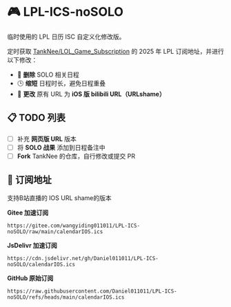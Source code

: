 # 🎮 LPL-ICS-noSOLO

临时使用的 LPL 日历 ISC 自定义化修改版。

定时获取 [TankNee/LOL_Game_Subscription](https://github.com/TankNee/LOL_Game_Subscription) 的 2025 年 LPL 订阅地址，并进行以下修改：

- 🧹 **删除** SOLO 相关日程
- 🕒 **缩短** 日程时长，避免日程重叠
- 🔗 **更改** 原有 URL 为 **iOS 版 bilibili URL（URLshame）**

## 📋 TODO 列表

- [ ] 补充 **网页版 URL** 版本
- [ ] 将 **SOLO 战果** 添加到日程备注中
- [ ] **Fork** TankNee 的仓库，自行修改或提交 PR

## 📅 订阅地址

支持B站直播的 IOS URL shame的版本

**Gitee 加速订阅**

```
https://gitee.com/wangyiding011011/LPL-ICS-noSOLO/raw/main/calendarIOS.ics
```

**JsDelivr 加速订阅**

```
https://cdn.jsdelivr.net/gh/Daniel011011/LPL-ICS-noSOLO/calendarIOS.ics
```

**GitHub 原始订阅**

```
https://raw.githubusercontent.com/Daniel011011/LPL-ICS-noSOLO/refs/heads/main/calendarIOS.ics
```
